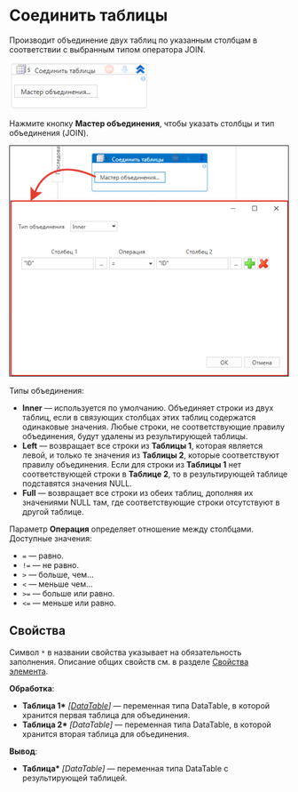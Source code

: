 # Соединить таблицы

Производит объединение двух таблиц по указанным столбцам в соответствии с выбранным типом оператора JOIN.

![](../../../../resources/activities/extra/collections/data-tables/datatables.wfdatatablejoin.png)

Нажмите кнопку **Мастер объединения**, чтобы указать столбцы и тип объединения (JOIN).

![](../../../../resources/activities/extra/collections/data-tables/wfdatatablejoin-3.png)  

Типы объединения:
* **Inner** — используется по умолчанию. Объединяет строки из двух таблиц, если в связующих столбцах этих таблиц содержатся одинаковые значения. Любые строки, не соответствующие правилу объединения, будут удалены из результирующей таблицы. 
* **Left** — возвращает все строки из **Таблицы 1**, которая является левой, и только те значения из **Таблицы 2**, которые соответствуют правилу объединения. Если для строки из **Таблицы 1** нет соответствующей строки в **Таблице 2**, то в результирующей таблице подставятся значения NULL. 
* **Full** — возвращает все строки из обеих таблиц, дополняя их значениями NULL там, где соответствующие строки отсутствуют в другой таблице.

Параметр **Операция** определяет отношение между столбцами. Доступные значения:
* `=` — равно.
* `!=` — не равно.
* `>` — больше, чем...
* `<` — меньше чем...
* `>=` — больше или равно.
* `<=` — меньше или равно.

## Свойства
Символ `*` в названии свойства указывает на обязательность заполнения. Описание общих свойств см. в разделе [Свойства элемента](https://docs.primo-rpa.ru/primo-rpa/primo-studio/process/elements#svoistva-elementa).

**Обработка**:

* **Таблица 1\*** *[[DataTable](https://learn.microsoft.com/ru-ru/dotnet/api/system.data.datatable?view=net-8.0&viewFallbackFrom=net-4.6.1)]* — переменная типа DataTable, в которой хранится первая таблица для объединения.
* **Таблица 2\*** *[DataTable]* — переменная типа DataTable, в которой хранится вторая таблица для объединения.

**Вывод**:

* **Таблица\*** *[DataTable]* — переменная типа DataTable с результирующей таблицей.

